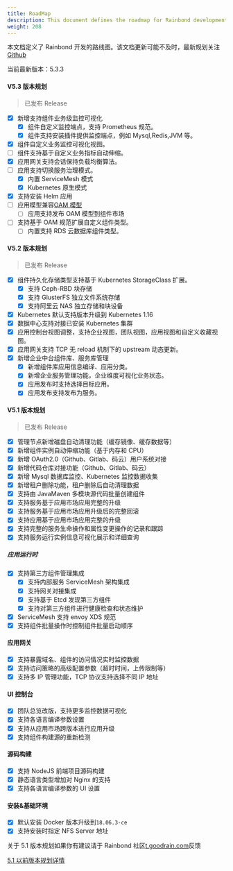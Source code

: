 ```yaml
---
title: RoadMap
description: This document defines the roadmap for Rainbond development.
weight: 208
---
```


本文档定义了 Rainbond 开发的路线图。该文档更新可能不及时，最新规划关注 [Github](https://github.com/goodrain/rainbond/issues)

当前最新版本：5.3.3

#### V5.3 版本规划

> 已发布 Release

- [x] 新增支持组件业务级监控可视化
  - [x] 组件自定义监控端点，支持 Prometheus 规范。
  - [x] 组件支持安装插件提供监控端点，例如 Mysql,Redis,JVM 等。
- [x] 组件自定义业务监控可视化视图。
- [ ] 组件支持基于自定义业务指标自动伸缩。
- [x] 应用网关支持会话保持负载均衡算法。
- [ ] 应用支持切换服务治理模式。
  - [x] 内置 ServiceMesh 模式
  - [x] Kubernetes 原生模式
- [x] 支持安装 Helm 应用
- [ ] 应用模型兼容[OAM 模型](https://github.com/oam-dev/spec)
  - [ ] 应用支持发布 OAM 模型到组件市场
- [ ] 支持基于 OAM 规范扩展自定义组件类型。
  - [ ] 内置支持 RDS 云数据库组件类型。

#### V5.2 版本规划

> 已发布 Release

- [x] 组件持久化存储类型支持基于 Kubernetes StorageClass 扩展。
  - [x] 支持 Ceph-RBD 块存储
  - [x] 支持 GlusterFS 独立文件系统存储
  - [x] 支持阿里云 NAS 独立存储和块设备
- [x] Kubernetes 默认支持版本升级到 Kubernetes 1.16
- [x] 数据中心支持对接已安装 Kubernetes 集群
- [x] 应用控制台视图调整，支持企业视图，团队视图，应用视图和自定义收藏视图。
- [x] 应用网关支持 TCP 无 reload 机制下的 upstream 动态更新。
- [x] 新增企业中台组件库、服务库管理
  - [x] 新增组件库应用信息编译、应用分类。
  - [x] 新增企业服务管理功能，企业维度可视化业务状态。
  - [x] 应用发布时支持选择目标应用。
  - [x] 应用发布支持发布为服务。

#### V5.1 版本规划

> 已发布 Release

- [x] 管理节点新增磁盘自动清理功能（缓存镜像、缓存数据等）
- [x] 新增组件实例自动伸缩功能（基于内存和 CPU）
- [x] 新增 OAuth2.0（Github、Gitlab、码云）用户系统对接
- [x] 新增代码仓库对接功能（Github、Gitlab、码云）
- [x] 新增 Mysql 数据库监控、Kubernetes 监控数据收集
- [x] 新增租户删除功能，租户删除后自动清理数据
- [x] 支持由 JavaMaven 多模块源代码批量创建组件
- [x] 支持服务基于应用市场应用完整的升级
- [x] 支持服务基于应用市场应用升级后的完整回滚
- [x] 支持应用基于应用市场应用完整的升级
- [x] 支持完整的服务生命操作和属性变更操作的记录和跟踪
- [x] 支持服务运行实例信息可视化展示和详细查询

##### 应用运行时

- [x] 支持第三方组件管理集成
  - [x] 支持内部服务 ServiceMesh 架构集成
  - [x] 支持网关对接集成
  - [x] 支持基于 Etcd 发现第三方组件
  - [x] 支持对第三方组件进行健康检查和状态维护
- [x] ServiceMesh 支持 envoy XDS 规范
- [x] 支持组件批量操作时控制组件批量启动顺序

#### 应用网关

- [x] 支持暴露域名、组件的访问情况实时监控数据
- [x] 支持访问策略的高级配置参数（超时时间，上传限制等）
- [x] 支持多 IP 管理功能，TCP 协议支持选择不同 IP 地址

#### UI 控制台

- [x] 团队总览改版，支持更多监控数据可视化
- [x] 支持各语言编译参数设置
- [x] 支持从应用市场跨版本进行应用升级
- [x] 支持组件构建源的重新检测

#### 源码构建

- [x] 支持 NodeJS 前端项目源码构建
- [x] 静态语言类型增加对 Nginx 的支持
- [x] 支持各语言编译参数的 UI 设置

#### 安装&基础环境

- [x] 默认安装 Docker 版本升级到`18.06.3-ce`
- [x] 支持安装时指定 NFS Server 地址

关于 5.1 版本规划如果你有建议请于 Rainbond 社区[t.goodrain.com](https://t.goodrain.com)反馈

[5.1 以前版本规划详情](./roadmap/)
